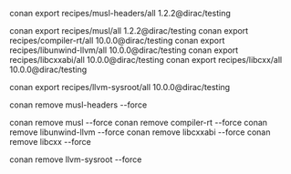 conan export recipes/musl-headers/all 1.2.2@dirac/testing

conan export recipes/musl/all 1.2.2@dirac/testing
conan export recipes/compiler-rt/all 10.0.0@dirac/testing
conan export recipes/libunwind-llvm/all 10.0.0@dirac/testing
conan export recipes/libcxxabi/all 10.0.0@dirac/testing
conan export recipes/libcxx/all 10.0.0@dirac/testing

conan export recipes/llvm-sysroot/all 10.0.0@dirac/testing




conan remove musl-headers --force

conan remove musl --force
conan remove compiler-rt --force
conan remove libunwind-llvm --force
conan remove libcxxabi --force
conan remove libcxx --force

conan remove llvm-sysroot --force
